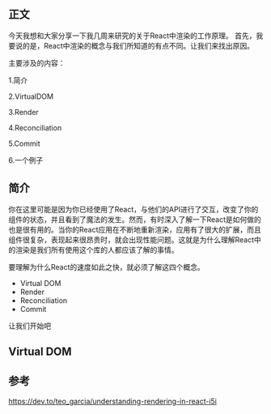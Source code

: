 ## 正文

今天我想和大家分享一下我几周来研究的关于React中渲染的工作原理。
 首先，我要说的是，React中渲染的概念与我们所知道的有点不同。让我们来找出原因。



主要涉及的内容：

1.简介

2.VirtualDOM

3.Render

4.Reconciliation

5.Commit

6.一个例子



## 简介

你在这里可能是因为你已经使用了React，与他们的API进行了交互，改变了你的组件的状态，并且看到了魔法的发生。然而，有时深入了解一下React是如何做的也是很有用的。当你的React应用在不断地重新渲染，应用有了很大的扩展，而且组件很复杂，表现起来很昂贵时，就会出现性能问题。这就是为什么理解React中的渲染是我们所有使用这个库的人都应该了解的事情。



要理解为什么React的速度如此之快，就必须了解这四个概念。

- Virtual DOM
- Render
- Reconciliation
- Commit


让我们开始吧



## Virtual DOM







## 参考

https://dev.to/teo_garcia/understanding-rendering-in-react-i5i